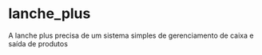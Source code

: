 # lanche_plus
A lanche plus precisa de um sistema simples de gerenciamento de caixa e saída de produtos
